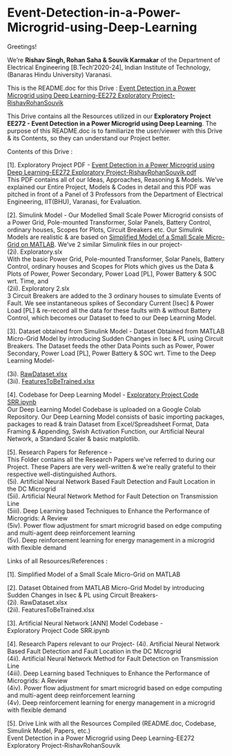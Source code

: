 # Event-Detection-in-a-Power-Microgrid-using-Deep-Learning

Greetings!

We’re **Rishav Singh, Rohan Saha & Souvik Karmakar** of the Department of Electrical Engineering [B.Tech’2020-24], Indian Institute of Technology, (Banaras Hindu University) Varanasi. 

This is the README.doc for this Drive : [Event Detection in a Power Microgrid using Deep Learning-EE272 Exploratory Project-RishavRohanSouvik](https://drive.google.com/drive/u/0/folders/1wpXDCADdWD2Fe8DU9PiHuKPPv2UQasTg)

This Drive contains all the Resources utilized in our **Exploratory Project EE272 - Event Detection in a Power Microgrid using Deep Learning**. The purpose of this README.doc is to familiarize the user/viewer with this Drive & its Contents, so they can understand our Project better.

Contents of this Drive :

[1]. Exploratory Project PDF - [Event Detection in a Power Microgrid using Deep Learning-EE272 Exploratory Project-RishavRohanSouvik.pdf](https://drive.google.com/file/d/1IXftfSVIdYrEPWaLrF8Y_U6P-kM1PCSN/view?usp=sharing) <br />
This PDF contains all of our Ideas, Approaches, Reasoning & Models. We’ve explained our Entire Project, Models & Codes in detail and this PDF was pitched in front of a Panel of 3 Professors from the Department of Electrical Engineering, IIT(BHU), Varanasi, for Evaluation.


[2]. Simulink Model -
Our Modelled Small Scale Power Microgrid consists of a Power Grid, Pole-mounted Transformer, Solar Panels, Battery Control, ordinary houses, Scopes for Plots, Circuit Breakers etc. Our Simulink Models are realistic & are based on [Simplified Model of a Small Scale Micro-Grid on MATLAB](https://in.mathworks.com/help/physmod/sps/ug/simplified-model-of-a-small-scale-micro-grid.html).
We’ve 2 similar Simulink files in our project- <br />
(2i). Exploratory.slx <br />
With the basic Power Grid, Pole-mounted Transformer, Solar Panels, Battery Control, ordinary houses and Scopes for Plots which gives us the Data & Plots of Power, Power Secondary, Power Load [PL], Power Battery & SOC wrt. Time, and <br />
(2ii). Exploratory 2.slx <br />
3 Circuit Breakers are added to the 3 ordinary houses to simulate Events of Fault. We see instantaneous spikes of Secondary Current [Isec] & Power Load [PL] & re-record all the data for these faults with & without Battery Control, which becomes our Dataset to feed to our Deep Learning Model.

[3]. Dataset obtained from Simulink Model -
Dataset Obtained from MATLAB Micro-Grid Model by introducing Sudden Changes in Isec & PL using Circuit Breakers. The Dataset feeds the other Data Points such as Power, Power Secondary, Power Load [PL], Power Battery & SOC wrt. Time to the Deep Learning Model-

(3i).  [RawDataset.xlsx](https://docs.google.com/spreadsheets/d/1YRUouKg4cD4PYKkASUq43ByURBd_EbN1/edit#gid=1799157963) <br />
(3ii). [FeaturesToBeTrained.xlsx](https://docs.google.com/spreadsheets/d/1ZsXs6r1DfwzMroQjvIK66KqZx9k8W-sC/edit#gid=1513894284)

[4]. Codebase for Deep Learning Model - [Exploratory Project Code SRR.ipynb](https://colab.research.google.com/drive/1LAXLkLMtPfHzqVCW8vYS669WBf4wNQ1F#scrollTo=NiVH4IDc8R3H) <br />
Our Deep Learning Model Codebase is uploaded on a Google Colab Repository. Our Deep Learning Model consists of basic importing packages, packages to read & train Dataset from Excel/Spreadsheet Format, Data Framing & Appending, Swish Activation Function, our Artificial Neural Network, a Standard Scaler & basic matplotlib.

[5]. Research Papers for Reference - <br />
This Folder contains all the Research Papers we’ve referred to during our Project. These Papers are very well-written & we’re really grateful to their respective well-distinguished Authors. <br />
      (5i). Artificial Neural Network Based Fault Detection and Fault Location in the DC Microgrid <br />
      (5ii). Artificial Neural Network Method for Fault Detection on Transmission Line <br />
      (5iii). Deep Learning based Techniques to Enhance the Performance of Microgrids: A Review <br />
      (5iv). Power flow adjustment for smart microgrid based on edge computing and multi-agent deep reinforcement learning <br />
      (5v). Deep reinforcement learning for energy management in a microgrid with flexible demand <br />



Links of all Resources/References :

[1]. Simplified Model of a Small Scale Micro-Grid on MATLAB

[2]. Dataset Obtained from MATLAB Micro-Grid Model by introducing Sudden Changes in Isec & PL using Circuit Breakers- <br />
      (2i).  RawDataset.xlsx <br />
      (2ii). FeaturesToBeTrained.xlsx <br />

[3]. Artificial Neural Network [ANN] Model Codebase -  <br />
      Exploratory Project Code SRR.ipynb

[4]. Research Papers relevant to our Project-
      (4i). Artificial Neural Network Based Fault Detection and Fault Location in the DC Microgrid <br />
      (4ii). Artificial Neural Network Method for Fault Detection on Transmission Line <br />
      (4iii). Deep Learning based Techniques to Enhance the Performance of Microgrids: A Review <br />
      (4iv). Power flow adjustment for smart microgrid based on edge computing and multi-agent deep reinforcement learning <br />
      (4v). Deep reinforcement learning for energy management in a microgrid with flexible demand <br />

[5]. Drive Link with all the Resources Compiled (README.doc, Codebase, Simulink Model, Papers, etc.) <br />
Event Detection in a Power Microgrid using Deep Learning-EE272 Exploratory Project-RishavRohanSouvik

